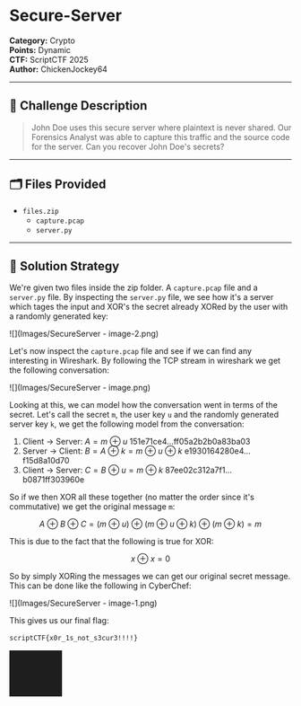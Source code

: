 # Secure-Server
**Category:** Crypto  
**Points:** Dynamic  
**CTF:** ScriptCTF 2025  
**Author:** ChickenJockey64

---

## 🧠 Challenge Description

> John Doe uses this secure server where plaintext is never shared. Our Forensics Analyst was able to capture this traffic and the source code for the server. Can you recover John Doe's secrets?

---

## 🗂️ Files Provided

- `files.zip`
	- `capture.pcap`
	- `server.py`

---

## 🧠 Solution Strategy

We're given two files inside the zip folder. A `capture.pcap` file and a `server.py` file. By inspecting the `server.py` file, we see how it's a server which tages the input and XOR's the secret already XORed by the user with a randomly generated key:

![](Images/SecureServer - image-2.png)

Let's now inspect the `capture.pcap` file and see if we can find any interesting in Wireshark. By following the TCP stream in wireshark we get the following conversation: 

![](Images/SecureServer - image.png)

Looking at this, we can model how the conversation went in terms of the secret. Let's call the secret `m`, the user key `u` and the randomly generated server key `k`, we get the following model from the conversation: 

1. Client $\rightarrow$ Server: $A = m \ \oplus \ u$                                       151e71ce4$\dots$ff05a2b2b0a83ba03
2. Server $\rightarrow$ Client: $B=A\ \oplus \ k =m \ \oplus \ u \ \oplus \ k$               e1930164280e4$\dots$f15d8a10d70
3. Client $\rightarrow$ Server: $C=B \ \oplus \ u=m \ \oplus \ k$                       87ee02c312a7f1$\dots$b0871ff303960e

So if we then XOR all these together (no matter the order since it's commutative) we get the original message `m`:

$$
A \ \oplus \ B \ \oplus \ C = (m \ \oplus \ u) \ \oplus \  (m \ \oplus \ u \ \oplus \ k) \ \oplus \ (m \ \oplus \ k) = m
$$

This is due to the fact that the following is true for XOR:


$$
x \ \oplus \ x = 0
$$

So by simply XORing the messages we can get our original secret message. This can be done like the following in CyberChef:

![](Images/SecureServer - image-1.png)

This gives us our final flag: 

```bash
scriptCTF{x0r_1s_not_s3cur3!!!!}
```

![](../../../Images/image-1.png)